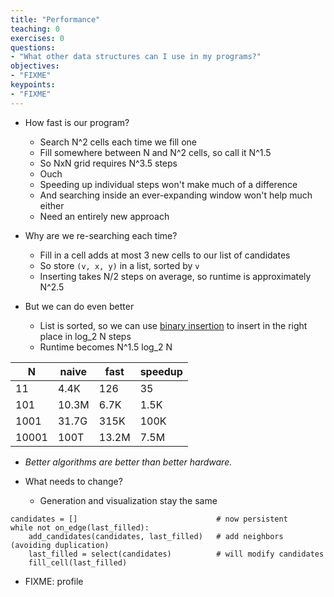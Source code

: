 ```yaml
---
title: "Performance"
teaching: 0
exercises: 0
questions:
- "What other data structures can I use in my programs?"
objectives:
- "FIXME"
keypoints:
- "FIXME"
---
```


* How fast is our program?
  * Search N^2 cells each time we fill one
  * Fill somewhere between N and N^2 cells, so call it N^1.5
  * So NxN grid requires N^3.5 steps
  * Ouch
  * Speeding up individual steps won't make much of a difference
  * And searching inside an ever-expanding window won't help much either
  * Need an entirely new approach

* Why are we re-searching each time?
  * Fill in a cell adds at most 3 new cells to our list of candidates
  * So store `(v, x, y)` in a list, sorted by `v`
  * Inserting takes N/2 steps on average, so runtime is approximately N^2.5

* But we can do even better
  * List is sorted, so we can use [binary insertion][binary-insert] to insert in the right place in log_2 N steps
  * Runtime becomes N^1.5 log_2 N

| N     | naive |  fast | speedup |
|-------|-------|-------|---------|
|    11 |  4.4K |  126  |     35  |
|   101 | 10.3M |  6.7K |    1.5K |
|  1001 | 31.7G |  315K |    100K |
| 10001 | 100T  | 13.2M |    7.5M |

* *Better algorithms are better than better hardware.*

* What needs to change?
  * Generation and visualization stay the same

~~~
candidates = []                               # now persistent
while not on_edge(last_filled):
    add_candidates(candidates, last_filled)   # add neighbors (avoiding duplication)
    last_filled = select(candidates)          # will modify candidates
    fill_cell(last_filled)
~~~

* FIXME: profile

[binary-insert]: https://docs.python.org/3.5/library/bisect.html
